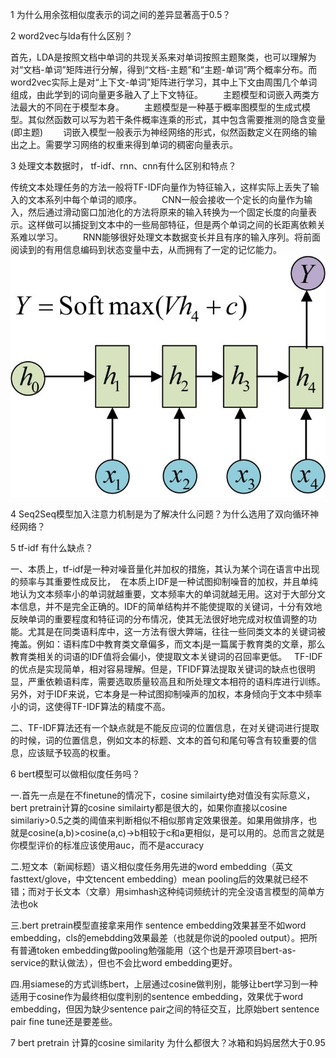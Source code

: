 1 为什么用余弦相似度表示的词之间的差异显著高于0.5？


2 word2vec与lda有什么区别？

  首先，LDA是按照文档中单词的共现关系来对单词按照主题聚类，也可以理解为对“文档-单词”矩阵进行分解，得到“文档-主题”和“主题-单词”两个概率分布。而word2vec实际上是对“上下文-单词”矩阵进行学习，其中上下文由周围几个单词组成，由此学到的词向量更多融入了上下文特征。
  主题模型和词嵌入两类方法最大的不同在于模型本身。
  主题模型是一种基于概率图模型的生成式模型。其似然函数可以写为若干条件概率连乘的形式，其中包含需要推测的隐含变量(即主题)
  词嵌入模型一般表示为神经网络的形式，似然函数定义在网络的输出之上。需要学习网络的权重来得到单词的稠密向量表示。

3 处理文本数据时， tf-idf、rnn、cnn有什么区别和特点？

  传统文本处理任务的方法一般将TF-IDF向量作为特征输入，这样实际上丢失了输入的文本系列中每个单词的顺序。
  CNN一般会接收一个定长的向量作为输入，然后通过滑动窗口加池化的方法将原来的输入转换为一个固定长度的向量表示。这样做可以捕捉到文本中的一些局部特征，但是两个单词之间的长距离依赖关系难以学习。
  RNN能够很好处理文本数据变长并且有序的输入序列。将前面阅读到的有用信息编码到状态变量中去，从而拥有了一定的记忆能力。
![image](https://github.com/hmx2019/nlp-500-questions/blob/master/img/q3-01.jpg)

4 Seq2Seq模型加入注意力机制是为了解决什么问题？为什么选用了双向循环神经网络？
 
5 tf-idf 有什么缺点？

  一、本质上，tf-idf是一种对噪音量化并加权的措施，其认为某个词在语言中出现的频率与其重要性成反比，  在本质上IDF是一种试图抑制噪音的加权，并且单纯地认为文本频率小的单词就越重要，文本频率大的单词就越无用。这对于大部分文本信息，并不是完全正确的。IDF的简单结构并不能使提取的关键词，十分有效地反映单词的重要程度和特征词的分布情况，使其无法很好地完成对权值调整的功能。尤其是在同类语料库中，这一方法有很大弊端，往往一些同类文本的关键词被掩盖。例如：语料库D中教育类文章偏多，而文本j是一篇属于教育类的文章，那么教育类相关的词语的IDF值将会偏小，使提取文本关键词的召回率更低。
  TF-IDF的优点是实现简单，相对容易理解。但是，TFIDF算法提取关键词的缺点也很明显，严重依赖语料库，需要选取质量较高且和所处理文本相符的语料库进行训练。另外，对于IDF来说，它本身是一种试图抑制噪声的加权，本身倾向于文本中频率小的词，这使得TF-IDF算法的精度不高。
 
   二、TF-IDF算法还有一个缺点就是不能反应词的位置信息，在对关键词进行提取的时候，词的位置信息，例如文本的标题、文本的首句和尾句等含有较重要的信息，应该赋予较高的权重。

6 bert模型可以做相似度任务吗？

  一.首先一点是在不finetune的情况下，cosine similairty绝对值没有实际意义，bert pretrain计算的cosine similairty都是很大的，如果你直接以cosine similariy>0.5之类的阈值来判断相似不相似那肯定效果很差。如果用做排序，也就是cosine(a,b)>cosine(a,c)->b相较于c和a更相似，是可以用的。总而言之就是你模型评价的标准应该使用auc，而不是accuracy

  二.短文本（新闻标题）语义相似度任务用先进的word embedding（英文fasttext/glove，中文tencent embedding）mean pooling后的效果就已经不错；而对于长文本（文章）用simhash这种纯词频统计的完全没语言模型的简单方法也ok

  三.bert pretrain模型直接拿来用作 sentence embedding效果甚至不如word embedding，cls的emebdding效果最差（也就是你说的pooled output）。把所有普通token embedding做pooling勉强能用（这个也是开源项目bert-as-service的默认做法），但也不会比word embedding更好。

  四.用siamese的方式训练bert，上层通过cosine做判别，能够让bert学习到一种适用于cosine作为最终相似度判别的sentence embedding，效果优于word embedding，但因为缺少sentence pair之间的特征交互，比原始bert sentence pair fine tune还是要差些。


7 bert pretrain 计算的cosine similarity 为什么都很大？冰箱和妈妈居然大于0.95


